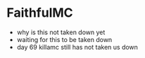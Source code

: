 # FaithfulMC

* why is this not taken down yet
* waiting for this to be taken down
* day 69 killamc still has not taken us down
